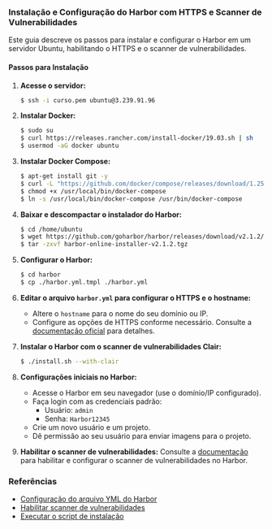 
### Instalação e Configuração do Harbor com HTTPS e Scanner de Vulnerabilidades

Este guia descreve os passos para instalar e configurar o Harbor em um servidor Ubuntu, habilitando o HTTPS e o scanner de vulnerabilidades.

#### Passos para Instalação

1. **Acesse o servidor:**
   ```bash
   $ ssh -i curso.pem ubuntu@3.239.91.96
   ```

2. **Instalar Docker:**
   ```bash
   $ sudo su
   $ curl https://releases.rancher.com/install-docker/19.03.sh | sh
   $ usermod -aG docker ubuntu
   ```

3. **Instalar Docker Compose:**
   ```bash
   $ apt-get install git -y
   $ curl -L "https://github.com/docker/compose/releases/download/1.25.5/docker-compose-$(uname -s)-$(uname -m)" -o /usr/local/bin/docker-compose
   $ chmod +x /usr/local/bin/docker-compose
   $ ln -s /usr/local/bin/docker-compose /usr/bin/docker-compose
   ```

4. **Baixar e descompactar o instalador do Harbor:**
   ```bash
   $ cd /home/ubuntu
   $ wget https://github.com/goharbor/harbor/releases/download/v2.1.2/harbor-online-installer-v2.1.2.tgz
   $ tar -zxvf harbor-online-installer-v2.1.2.tgz
   ```

5. **Configurar o Harbor:**
   ```bash
   $ cd harbor
   $ cp ./harbor.yml.tmpl ./harbor.yml
   ```

6. **Editar o arquivo `harbor.yml` para configurar o HTTPS e o hostname:**
   - Altere o `hostname` para o nome do seu domínio ou IP.
   - Configure as opções de HTTPS conforme necessário. Consulte a [documentação oficial](https://goharbor.io/docs/2.1.0/install-config/configure-yml-file/) para detalhes.

7. **Instalar o Harbor com o scanner de vulnerabilidades Clair:**
   ```bash
   $ ./install.sh --with-clair
   ```

8. **Configurações iniciais no Harbor:**
   - Acesse o Harbor em seu navegador (use o domínio/IP configurado).
   - Faça login com as credenciais padrão:
     - Usuário: `admin`
     - Senha: `Harbor12345`
   - Crie um novo usuário e um projeto.
   - Dê permissão ao seu usuário para enviar imagens para o projeto.

9. **Habilitar o scanner de vulnerabilidades:**
   Consulte a [documentação](https://goharbor.io/docs/1.10/administration/vulnerability-scanning/) para habilitar e configurar o scanner de vulnerabilidades no Harbor.

### Referências
- [Configuração do arquivo YML do Harbor](https://goharbor.io/docs/2.1.0/install-config/configure-yml-file/)
- [Habilitar scanner de vulnerabilidades](https://goharbor.io/docs/1.10/administration/vulnerability-scanning/)
- [Executar o script de instalação](https://goharbor.io/docs/1.10/install-config/run-installer-script/)
